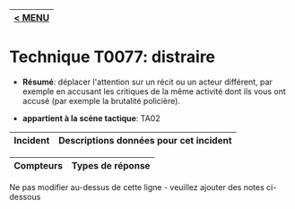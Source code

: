 |[< MENU](../../README.md)|
|---|
# Technique T0077: distraire

* **Résumé**: déplacer l'attention sur un récit ou un acteur différent, par exemple en accusant les critiques de la même activité dont ils vous ont accusé (par exemple la brutalité policière).

* **appartient à la scène tactique**: TA02


|Incident |Descriptions données pour cet incident |
|-------- |-------------------- |



|Compteurs |Types de réponse |
|-------- |-------------- |


Ne pas modifier au-dessus de cette ligne - veuillez ajouter des notes ci-dessous